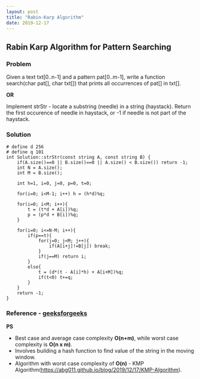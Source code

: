 ```yaml
---
layout: post
title: "Rabin-Karp Algorithm"
date: 2019-12-17
---
```

## Rabin Karp Algorithm for Pattern Searching
### Problem
Given a text txt[0..n-1] and a pattern pat[0..m-1], write a function search(char pat[], char txt[]) that prints all occurrences of pat[] in txt[].

**OR**

Implement strStr - locate a substring (needle) in a string (haystack). Return the first occurence of needle in haystack, or -1 if needle is not part of the haystack.

### Solution
```
# define d 256
# define q 101
int Solution::strStr(const string A, const string B) {
    if(A.size()==0 || B.size()==0 || A.size() < B.size()) return -1;
    int N = A.size();
    int M = B.size();
    
    int h=1, i=0, j=0, p=0, t=0;
    
    for(i=0; i<M-1; i++) h = (h*d)%q;
    
    for(i=0; i<M; i++){
        t = (t*d + A[i])%q;
        p = (p*d + B[i])%q;
    }
    
    for(i=0; i<=N-M; i++){
        if(p==t){
            for(j=0; j<M; j++){
                if(A[i+j]!=B[j]) break;
            }
            if(j==M) return i;
        }
        else{
            t = (d*(t - A[i]*h) + A[i+M])%q;
            if(t<0) t+=q;
        }
    }
    return -1;
}

```

### Reference - [geeksforgeeks](https://www.geeksforgeeks.org/rabin-karp-algorithm-for-pattern-searching/)

**PS** 
- Best case and average case complexity **O(n+m)**, while worst case complexity is **O(n x m)**.
- Involves building a hash function to find value of the string in the moving window.
- Algorithm with worst case complexity of **O(n)** - KMP Algorithm(https://abg011.github.io/blog/2019/12/17/KMP-Algorithm).
